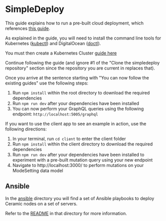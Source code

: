 # SimpleDeploy

This guide explains how to run a pre-built cloud deployment, which references [this guide](https://composedb.js.org/docs/0.4.x/guides/composedb-server/running-in-the-cloud).

As explained in the guide, you will need to install the command line tools for Kubernetes ([kubectl](https://kubernetes.io/docs/tasks/tools/)) and DigitalOcean ([doctl](https://docs.digitalocean.com/reference/doctl/how-to/install/)).

You must then create a Kubernetes Cluster [guide here](https://docs.digitalocean.com/products/kubernetes/how-to/create-clusters/)

Continue following the guide (and ignore #1 of the "Clone the simpledeploy repository" section since the repository you are current in replaces that).

Once you arrive at the sentence starting with "You can now follow the existing guides" use the following steps:

1. Run `npm install` within the root directory to download the required dependencies
2. Run `npm run dev` after your dependencies have been installed
3. You can now perform your GraphQL queries using the following endpoint: `http://localhost:5005/graphql`

If you want to use the client app to see an example in action, use the following directions:
1. In your terminal, run `cd client` to enter the client folder
2. Run `npm install` within the client directory to download the required dependencies
3. Run `npm run dev` after your dependencies have been installed to experiment with a pre-built mutation query using your new endpoint
4. Navigate to http://localhost:3000/ to perform mutations on your ModeSetting data model

## Ansible

In the [ansible](ansible) directory you will find a set of Ansible playbooks to deploy Ceramic nodes on a set of servers.

Refer to the [README](ansible/README.md) in that directory for more information.
